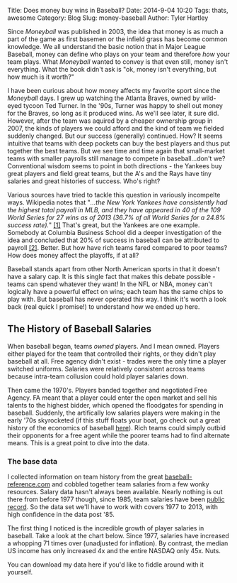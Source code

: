 Title: Does money buy wins in Baseball?
Date: 2014-9-04 10:20
Tags: thats, awesome
Category: Blog
Slug: money-baseball
Author: Tyler Hartley
<!-- Summary: Short version for index and feeds -->

Since _Moneyball_ was published in 2003, the idea that money is as much a part of the game as first basemen or the infield grass has become common knowledge. We all understand the basic notion that in Major League Baseball, money can define who plays on your team and therefore _how_ your team plays. What _Moneyball_ wanted to convey is that even still, money isn't everything. What the book didn't ask is "ok, money isn't everything, but how much is it worth?"

I have been curious about how money affects my favorite sport since the _Moneyball_ days. I grew up watching the Atlanta Braves, owned by wild-eyed tycoon Ted Turner. In the '90s, Turner was happy to shell out money for the Braves, so long as it produced wins. As we'll see later, it sure did. However, after the team was aquired by a cheaper ownership group in 2007, the kinds of players we could afford and the kind of team we fielded suddenly changed. But our success (generally) continued. How? It seems intuitive that teams with deep pockets can buy the best players and thus put together the best teams. But we see time and time again that small-market teams with smaller payrolls still manage to compete in baseball...don't we? Conventional wisdom seems to point in both directions - the Yankees buy great players and field great teams, but the A's and the Rays have tiny salaries and great histories of success. Who's right? 

Various sources have tried to tackle this question in variously incompelte ways. Wikipedia notes that "_...the New York Yankees have consistently had the highest total payroll in MLB, and they have appeared in 40 of the 109 World Series for 27 wins as of 2013 (36.7% of all World Series for a 24.8% success rate)._" [[1]](http://en.wikipedia.org/wiki/Salary_cap#Major_League_Baseball_.28luxury_tax.29) That's great, but the Yankees are one example. Somebody at Columbia Business School did a deeper investigation of the idea and concluded that 20% of success in baseball can be attributed to payroll [[2]](http://www.sloansportsconference.com/wp-content/uploads/2014/02/2014_SSAC_Why-money-is-not-baseballs-most-valuable-currency.pdf). Better. But how have rich teams fared compared to poor teams? How does money affect the playoffs, if at all? 

Baseball stands apart from other North American sports in that it doesn't have a salary cap. It is this single fact that makes this debate possible - teams can spend whatever they want! In the NFL or NBA, money can't logically have a powerful effect on wins; each team has the same chips to play with. But baseball has never operated this way. I think it's worth a look back (real quick I promise!) to understand how we ended up here.

## The History of Baseball Salaries
When baseball began, teams _owned_ players. And I mean owned. Players either played for the team that controlled their rights, or they didn't play baseball at all. Free agency didn't exist - trades were the only time a player switched uniforms. Salaries were relatively consistent across teams because intra-team collusion could hold player salaries down.

Then came the 1970's. Players banded together and negotiated Free Agency. FA meant that a player could enter the open market and sell his talents to the highest bidder, which opened the floodgates for spending in baseball. Suddenly, the artifically low salaries players were making in the early '70s skyrocketed (if this stuff floats your boat, go check out a great history of the economics of baseball [here](http://eh.net/encyclopedia/the-economic-history-of-major-league-baseball/)). Rich teams could simply outbid their opponents for a free agent while the poorer teams had to find alternate means. This is a great point to dive into the data.

### The base data
I collected information on team history from the great [baseball-reference.com](http://baseball-reference.com) and cobbled together team salaries from a few wonky resources. Salary data hasn't always been available. Nearly nothing is out there from before 1977 though, since 1985, team salaries have been [public record](http://sabr.org/research/mlbs-annual-salary-leaders-1874-2012). So the data set we'll have to work with covers 1977 to 2013, with high confidence in the data post '85. 

The first thing I noticed is the incredible growth of player salaries in baseball. Take a look at the chart below. Since 1977, salaries have increased a whopping 71 times over (unadjusted for inflation). By contrast, the median US income has only increased 4x and the entire NASDAQ only 45x. Nuts.




You can download my data here if you'd like to fiddle around with it yourself.

